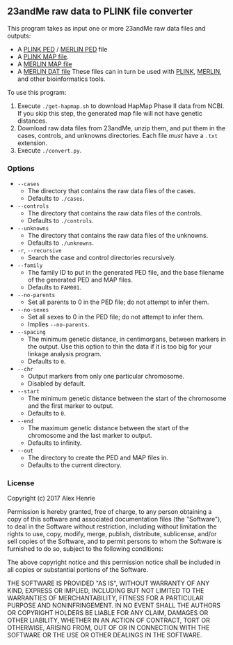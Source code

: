 ## 23andMe raw data to PLINK file converter

This program takes as input one or more 23andMe raw data files and outputs:
* A [PLINK PED](http://pngu.mgh.harvard.edu/~purcell/plink/data.shtml#map) /
  [MERLIN PED](https://csg.sph.umich.edu/abecasis/Merlin/tour/input_files.html#relate) file
* A [PLINK MAP file](http://pngu.mgh.harvard.edu/~purcell/plink/data.shtml#map).
* A [MERLIN MAP file](https://csg.sph.umich.edu/abecasis/Merlin/tour/input_files.html#mapfile)
* A [MERLIN DAT file](https://csg.sph.umich.edu/abecasis/Merlin/tour/input_files.html#pedfile)
These files can in turn be used with
[PLINK](http://pngu.mgh.harvard.edu/~purcell/plink/),
[MERLIN](https://csg.sph.umich.edu/abecasis/Merlin/), and other bioinformatics
tools.

To use this program:

1. Execute `./get-hapmap.sh` to download HapMap Phase II data from NCBI. If you
   skip this step, the generated map file will not have genetic distances.
2. Download raw data files from 23andMe, unzip them, and put them in the cases,
   controls, and unknowns directories. Each file *must* have a `.txt` extension.
3. Execute `./convert.py`.

### Options
* `--cases`
    * The directory that contains the raw data files of the cases.
    * Defaults to `./cases`.
* `--controls`
    * The directory that contains the raw data files of the controls.
    * Defaults to `./controls`.
* `--unknowns`
    * The directory that contains the raw data files of the unknowns.
    * Defaults to `./unknowns`.
* `-r`, `--recursive`
    * Search the case and control directories recursively.
* `--family`
    * The family ID to put in the generated PED file, and the base filename of
      the generated PED and MAP files.
    * Defaults to `FAM001`.
* `--no-parents`
    * Set all parents to 0 in the PED file; do not attempt to infer them.
* `--no-sexes`
    * Set all sexes to 0 in the PED file; do not attempt to infer them.
    * Implies `--no-parents`.
* `--spacing`
    * The minimum genetic distance, in centimorgans, between markers in the
      output. Use this option to thin the data if it is too big for your linkage
      analysis program.
    * Defaults to `0`.
* `--chr`
    * Output markers from only one particular chromosome.
    * Disabled by default.
* `--start`
    * The minimum genetic distance between the start of the chromosome and the
      first marker to output.
    * Defaults to `0`.
* `--end`
    * The maximum genetic distance between the start of the chromosome and the
      last marker to output.
    * Defaults to infinity.
* `--out`
    * The directory to create the PED and MAP files in.
    * Defaults to the current directory.

### License

Copyright (c) 2017 Alex Henrie

Permission is hereby granted, free of charge, to any person obtaining a copy of
this software and associated documentation files (the "Software"), to deal in
the Software without restriction, including without limitation the rights to
use, copy, modify, merge, publish, distribute, sublicense, and/or sell copies of
the Software, and to permit persons to whom the Software is furnished to do so,
subject to the following conditions:

The above copyright notice and this permission notice shall be included in all
copies or substantial portions of the Software.

THE SOFTWARE IS PROVIDED "AS IS", WITHOUT WARRANTY OF ANY KIND, EXPRESS OR
IMPLIED, INCLUDING BUT NOT LIMITED TO THE WARRANTIES OF MERCHANTABILITY, FITNESS
FOR A PARTICULAR PURPOSE AND NONINFRINGEMENT. IN NO EVENT SHALL THE AUTHORS OR
COPYRIGHT HOLDERS BE LIABLE FOR ANY CLAIM, DAMAGES OR OTHER LIABILITY, WHETHER
IN AN ACTION OF CONTRACT, TORT OR OTHERWISE, ARISING FROM, OUT OF OR IN
CONNECTION WITH THE SOFTWARE OR THE USE OR OTHER DEALINGS IN THE SOFTWARE.
